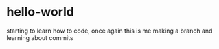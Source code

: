 # hello-world
starting to learn how to code, once again
this is me making a branch and learning about commits
